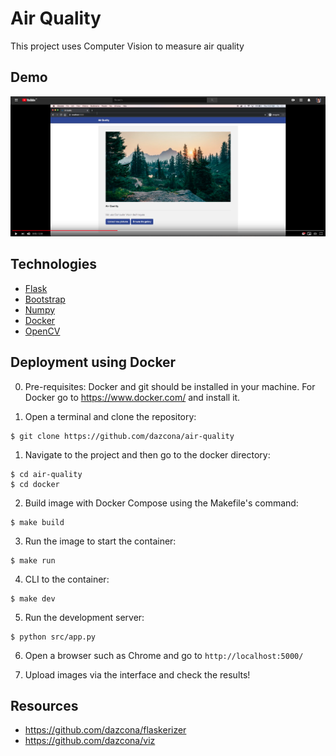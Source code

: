 # Air Quality

This project uses Computer Vision to measure air quality

## Demo

[![Demo](figures/video.png)](https://www.youtube.com/watch?v=9J63ftxCBdQ "Demo")

## Technologies

* [Flask](http://flask.pocoo.org/)
* [Bootstrap](https://getbootstrap.com/)
* [Numpy](https://www.numpy.org/)
* [Docker](https://www.docker.com/)
* [OpenCV](https://opencv.org/)

## Deployment using Docker

0. Pre-requisites: Docker and git should be installed in your machine. For Docker go to https://www.docker.com/ and install it.

1. Open a terminal and clone the repository:
```
$ git clone https://github.com/dazcona/air-quality
```

1. Navigate to the project and then go to the docker directory:
```
$ cd air-quality
$ cd docker
```

2. Build image with Docker Compose using the Makefile's command:
```
$ make build
```

3. Run the image to start the container:
```
$ make run
```

4. CLI to the container:
```
$ make dev
```

5. Run the development server:
```
$ python src/app.py
```

6. Open a browser such as Chrome and go to ```http://localhost:5000/```

7. Upload images via the interface and check the results!

## Resources

* https://github.com/dazcona/flaskerizer
* https://github.com/dazcona/viz